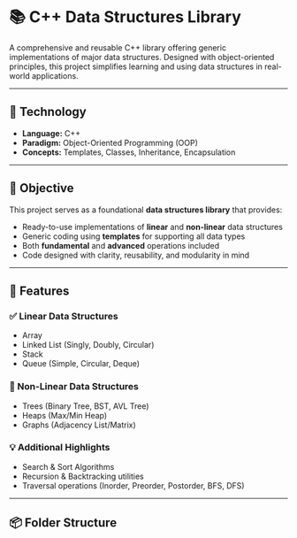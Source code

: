 # 📚 C++ Data Structures Library

A comprehensive and reusable C++ library offering generic implementations of major data structures. Designed with object-oriented principles, this project simplifies learning and using data structures in real-world applications.

---

## 🚀 Technology

- **Language:** C++
- **Paradigm:** Object-Oriented Programming (OOP)
- **Concepts:** Templates, Classes, Inheritance, Encapsulation

---

## 🎯 Objective

This project serves as a foundational **data structures library** that provides:

- Ready-to-use implementations of **linear** and **non-linear** data structures
- Generic coding using **templates** for supporting all data types
- Both **fundamental** and **advanced** operations included
- Code designed with clarity, reusability, and modularity in mind

---

## 🧰 Features

### ✅ Linear Data Structures
- Array
- Linked List (Singly, Doubly, Circular)
- Stack
- Queue (Simple, Circular, Deque)

### 🌲 Non-Linear Data Structures
- Trees (Binary Tree, BST, AVL Tree)
- Heaps (Max/Min Heap)
- Graphs (Adjacency List/Matrix)

### 💡 Additional Highlights
- Search & Sort Algorithms
- Recursion & Backtracking utilities
- Traversal operations (Inorder, Preorder, Postorder, BFS, DFS)

---

## 📦 Folder Structure
